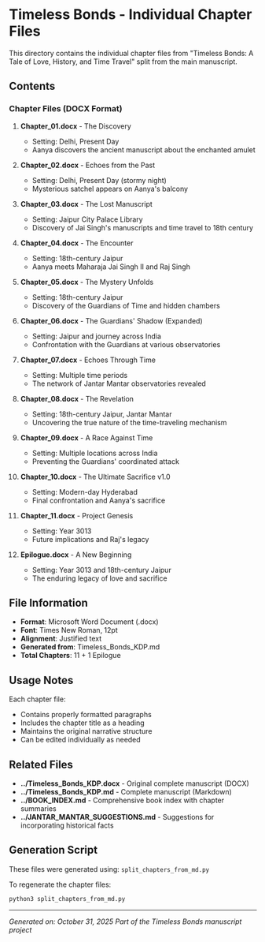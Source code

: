 # Timeless Bonds - Individual Chapter Files

This directory contains the individual chapter files from "Timeless Bonds: A Tale of Love, History, and Time Travel" split from the main manuscript.

## Contents

### Chapter Files (DOCX Format)

1. **Chapter_01.docx** - The Discovery
   - Setting: Delhi, Present Day
   - Aanya discovers the ancient manuscript about the enchanted amulet

2. **Chapter_02.docx** - Echoes from the Past
   - Setting: Delhi, Present Day (stormy night)
   - Mysterious satchel appears on Aanya's balcony

3. **Chapter_03.docx** - The Lost Manuscript
   - Setting: Jaipur City Palace Library
   - Discovery of Jai Singh's manuscripts and time travel to 18th century

4. **Chapter_04.docx** - The Encounter
   - Setting: 18th-century Jaipur
   - Aanya meets Maharaja Jai Singh II and Raj Singh

5. **Chapter_05.docx** - The Mystery Unfolds
   - Setting: 18th-century Jaipur
   - Discovery of the Guardians of Time and hidden chambers

6. **Chapter_06.docx** - The Guardians' Shadow (Expanded)
   - Setting: Jaipur and journey across India
   - Confrontation with the Guardians at various observatories

7. **Chapter_07.docx** - Echoes Through Time
   - Setting: Multiple time periods
   - The network of Jantar Mantar observatories revealed

8. **Chapter_08.docx** - The Revelation
   - Setting: 18th-century Jaipur, Jantar Mantar
   - Uncovering the true nature of the time-traveling mechanism

9. **Chapter_09.docx** - A Race Against Time
   - Setting: Multiple locations across India
   - Preventing the Guardians' coordinated attack

10. **Chapter_10.docx** - The Ultimate Sacrifice v1.0
    - Setting: Modern-day Hyderabad
    - Final confrontation and Aanya's sacrifice

11. **Chapter_11.docx** - Project Genesis
    - Setting: Year 3013
    - Future implications and Raj's legacy

12. **Epilogue.docx** - A New Beginning
    - Setting: Year 3013 and 18th-century Jaipur
    - The enduring legacy of love and sacrifice

## File Information

- **Format**: Microsoft Word Document (.docx)
- **Font**: Times New Roman, 12pt
- **Alignment**: Justified text
- **Generated from**: Timeless_Bonds_KDP.md
- **Total Chapters**: 11 + 1 Epilogue

## Usage Notes

Each chapter file:
- Contains properly formatted paragraphs
- Includes the chapter title as a heading
- Maintains the original narrative structure
- Can be edited individually as needed

## Related Files

- **../Timeless_Bonds_KDP.docx** - Original complete manuscript (DOCX)
- **../Timeless_Bonds_KDP.md** - Complete manuscript (Markdown)
- **../BOOK_INDEX.md** - Comprehensive book index with chapter summaries
- **../JANTAR_MANTAR_SUGGESTIONS.md** - Suggestions for incorporating historical facts

## Generation Script

These files were generated using: `split_chapters_from_md.py`

To regenerate the chapter files:
```bash
python3 split_chapters_from_md.py
```

---

*Generated on: October 31, 2025*
*Part of the Timeless Bonds manuscript project*
